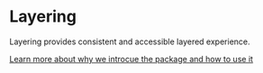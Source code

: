 # Layering

Layering provides consistent and accessible layered experience.

[Learn more about why we introcue the package and how to use it](https://hello.atlassian.net/wiki/spaces/~63ff0a61f00d095406f28492/pages/2984762483/Layering+package+introduction)
